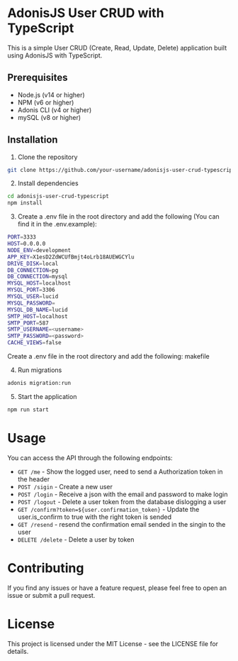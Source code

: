 # AdonisJS User CRUD with TypeScript

This is a simple User CRUD (Create, Read, Update, Delete) application built using AdonisJS with TypeScript.

## Prerequisites
- Node.js (v14 or higher)
- NPM (v6 or higher)
- Adonis CLI (v4 or higher)
- mySQL (v8 or higher)

## Installation
1. Clone the repository
```bash
git clone https://github.com/your-username/adonisjs-user-crud-typescript.git`
```

2. Install dependencies

```bash
cd adonisjs-user-crud-typescript
npm install
```
3. Create a .env file in the root directory and add the following (You can find it in the .env.example):

```bash
PORT=3333
HOST=0.0.0.0
NODE_ENV=development
APP_KEY=X1esD2ZdWCUfBmjt4oLrb18AUEWGCYlu
DRIVE_DISK=local
DB_CONNECTION=pg
DB_CONNECTION=mysql
MYSQL_HOST=localhost
MYSQL_PORT=3306
MYSQL_USER=lucid
MYSQL_PASSWORD=
MYSQL_DB_NAME=lucid
SMTP_HOST=localhost
SMTP_PORT=587
SMTP_USERNAME=<username>
SMTP_PASSWORD=<password>
CACHE_VIEWS=false
```

Create a .env file in the root directory and add the following:
makefile

4. Run migrations
```bash
adonis migration:run
```
5. Start the application
```bash
npm run start
```

# Usage

You can access the API through the following endpoints:

- `GET /me` - Show the logged user, need to send a Authorization token in the header
- `POST /sigin` - Create a new user
- `POST /login` - Receive a json with the email and password to make login
- `POST /logout` - Delete a user token from the database dislogging a user
- `GET /confirm?token=${user.confirmation_token}` - Update the user.is_confirm to true with the right token is sended
- `GET /resend` - resend the confirmation email sended in the singin to the user
- `DELETE /delete` - Delete a user by token

# Contributing

If you find any issues or have a feature request, please feel free to open an issue or submit a pull request.

# License

This project is licensed under the MIT License - see the LICENSE file for details.

